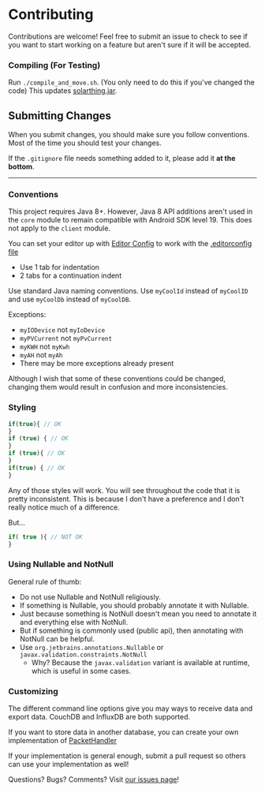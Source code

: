 # Contributing
Contributions are welcome! Feel free to submit an issue to check to see if you want to start working on a feature but aren't
sure if it will be accepted.

### Compiling (For Testing)
Run `./compile_and_move.sh`. (You only need to do this if you've changed the code) This updates [solarthing.jar](program/solarthing.jar).

## Submitting Changes
When you submit changes, you should make sure you follow conventions. Most of the time you should test your changes.

If the `.gitignore` file needs something added to it, please add it **at the bottom**.

---

### Conventions
This project requires Java 8+. However, Java 8 API additions aren't used in the `core` module to remain compatible with Android SDK level 19.
This does not apply to the `client` module.

You can set your editor up with [Editor Config](https://www.editorconfig.org) to work with the [.editorconfig file](.editorconfig)
* Use 1 tab for indentation
* 2 tabs for a continuation indent

Use standard Java naming conventions. Use `myCoolId` instead of `myCoolID` and use `myCoolDb` instead of `myCoolDB`. 

Exceptions:
* `myIODevice` not `myIoDevice`
* `myPVCurrent` not `myPvCurrent`
* `myKWH` not `myKwh`
* `myAH` not `myAh`
* There may be more exceptions already present

Although I wish that some of these conventions could be changed, changing them would result in confusion and more inconsistencies.

### Styling
```javascript
if(true){ // OK
}
if (true) { // OK
}
if (true){ // OK
}
if(true) { // OK
}
```
Any of those styles will work. You will see throughout the code that it is pretty inconsistent.
This is because I don't have a preference and I don't really notice much of a difference.

But...
```javascript
if( true ){ // NOT OK
}
```

### Using Nullable and NotNull
General rule of thumb:
* Do not use Nullable and NotNull religiously.
* If something is Nullable, you should probably annotate it with Nullable.
* Just because something is NotNull doesn't mean you need to annotate it and everything else with NotNull.
* But if something is commonly used (public api), then annotating with NotNull can be helpful.
* Use `org.jetbrains.annotations.Nullable` or `javax.validation.constraints.NotNull`
  * Why? Because the `javax.validation` variant is available at runtime, which is useful in some cases.

### Customizing
The different command line options give you may ways to receive data and export data. CouchDB and InfluxDB
are both supported.

If you want to store data in another database, you can create your own implementation of [PacketHandler](core/src/main/java/me/retrodaredevil/solarthing/packets/handling/PacketHandler.java)

If your implementation is general enough, submit a pull request so others can use your implementation as well!

Questions? Bugs? Comments? Visit [our issues page](https://github.com/wildmountainfarms/solarthing)!
